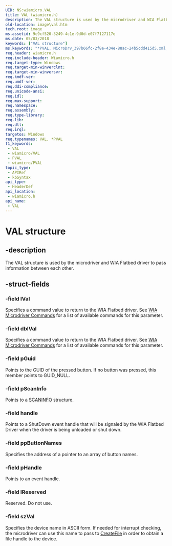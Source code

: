 ```yaml
---
UID: NS:wiamicro.VAL
title: VAL (wiamicro.h)
description: The VAL structure is used by the microdriver and WIA Flatbed driver to pass information between each other.
old-location: image\val.htm
tech.root: image
ms.assetid: 9c9cf520-3249-4c1e-9d0d-e07f7127117e
ms.date: 05/03/2018
keywords: ["VAL structure"]
ms.keywords: "*PVAL, MicroDrv_397b66fc-2f8e-434e-88ac-24b5cdd415d5.xml, PVAL, PVAL structure pointer [Imaging Devices], VAL, VAL structure [Imaging Devices], image.val, wiamicro/PVAL, wiamicro/VAL"
req.header: wiamicro.h
req.include-header: Wiamicro.h
req.target-type: Windows
req.target-min-winverclnt: 
req.target-min-winversvr: 
req.kmdf-ver: 
req.umdf-ver: 
req.ddi-compliance: 
req.unicode-ansi: 
req.idl: 
req.max-support: 
req.namespace: 
req.assembly: 
req.type-library: 
req.lib: 
req.dll: 
req.irql: 
targetos: Windows
req.typenames: VAL, *PVAL
f1_keywords:
 - VAL
 - wiamicro/VAL
 - PVAL
 - wiamicro/PVAL
topic_type:
 - APIRef
 - kbSyntax
api_type:
 - HeaderDef
api_location:
 - wiamicro.h
api_name:
 - VAL
---
```


# VAL structure


## -description

The VAL structure is used by the microdriver and WIA Flatbed driver to pass information between each other.

## -struct-fields

### -field lVal

Specifies a command value to return to the WIA Flatbed driver. See [WIA Microdriver Commands](https://docs.microsoft.com/windows-hardware/drivers/image/wia-microdriver-commands) for a list of available commands for this parameter.

### -field dblVal

Specifies a command value to return to the WIA Flatbed driver. See [WIA Microdriver Commands](https://docs.microsoft.com/windows-hardware/drivers/image/wia-microdriver-commands) for a list of available commands for this parameter.

### -field pGuid

Points to the GUID of the pressed button. If no button was pressed, this member points to GUID_NULL.

### -field pScanInfo

Points to a [SCANINFO](https://docs.microsoft.com/windows-hardware/drivers/ddi/wiamicro/ns-wiamicro-_scaninfo) structure.

### -field handle

Points to a ShutDown event handle that will be signaled by the WIA Flatbed Driver when the driver is being unloaded or shut down.

### -field ppButtonNames

Specifies the address of a pointer to an array of button names.

### -field pHandle

Points to an event handle.

### -field lReserved

Reserved. Do not use.

### -field szVal

Specifies the device name in ASCII form. If needed for interrupt checking, the microdriver can use this name to pass to [CreateFile](https://docs.microsoft.com/windows/win32/api/fileapi/nf-fileapi-createfilea) in order to obtain a file handle to the device.

